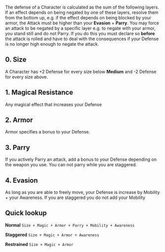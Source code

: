 The defense of a Character is calculated as the sum of the following layers. 
If an effect depends on being negated by one of these layers, resolve them from the bottom up, e.g. if the effect depends on being blocked by your armor, the Attack must be higher than your **Evasion** + **Parry**.
You may force an attack to be negated by a specific layer e.g. to negate with your armor, you stand still and do not Parry. If you do this you must declare so **before** the attack is rolled and have to deal with the consequences if your Defense is no longer high enough to negate the attack.
## 0. Size
A Character has +2 Defense for every size below **Medium** and -2 Defense for every size above.
## 1. Magical Resistance
Any magical effect that increases your Defense
## 2. Armor
Armor specifies a bonus to your Defense.
## 3. Parry
If you actively Parry an attack, add a bonus to your Defense depending on the weapon you use. You can not parry while you are staggered.
## 4. Evasion
As long as you are able to freely move, your Defense is increase by Mobility + your Awareness. If you are staggered you do not add your Mobility

## Quick lookup
**Normal**
`Size + Magic + Armor + Parry + Mobility + Awareness`

**Staggered**
`Size + Magic + Armor + Awareness`

**Restrained**
`Size + Magic + Armor`